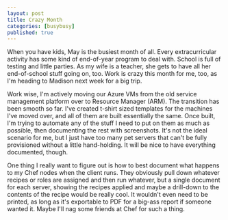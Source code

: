 ```yaml
---
layout: post
title: Crazy Month
categories: [busybusy]
published: true
---
```


When you have kids, May is the busiest month of all.  Every extracurricular activity has some kind of end-of-year program to deal with.  School is full of testing and little parties.  As my wife is a teacher, she gets to have all her end-of-school stuff going on, too.  Work is crazy this month for me, too, as I'm heading to Madison next week for a big trip.  

Work wise, I'm actively moving our Azure VMs from the old service management platform over to Resource Manager (ARM).  The transition has been smooth so far.  I've created t-shirt sized templates for the machines I've moved over, and all of them are built essentially the same.  Once built, I'm trying to automate any of the stuff I need to put on them as much as possible, then documenting the rest with screenshots.   It's not the ideal scenario for me, but I just have too many pet servers that can't be fully provisioned without a little hand-holding.  It will be nice to have everything documented, though.   

One thing I really want to figure out is how to best document what happens to my Chef nodes when the client runs. They obviously pull down whatever recipes or roles are assigned and then run whatever, but a single document for each server, showing the recipes applied and maybe a drill-down to the contents of the recipe would be really cool.   It wouldn't even need to be printed, as long as it's exportable to PDF for a big-ass report if someone wanted it.   Maybe I'll nag some friends at Chef for such a thing.
